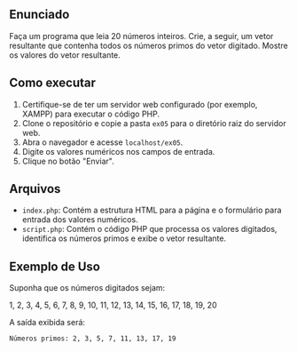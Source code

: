 ## Enunciado

Faça um programa que leia 20 números inteiros. Crie, a seguir, um vetor resultante que contenha todos os números primos do vetor digitado. Mostre os valores do vetor resultante.

## Como executar

1. Certifique-se de ter um servidor web configurado (por exemplo, XAMPP) para executar o código PHP.
2. Clone o repositório e copie a pasta `ex05` para o diretório raiz do servidor web.
3. Abra o navegador e acesse `localhost/ex05`.
4. Digite os valores numéricos nos campos de entrada.
5. Clique no botão "Enviar".

## Arquivos

- `index.php`: Contém a estrutura HTML para a página e o formulário para entrada dos valores numéricos.
- `script.php`: Contém o código PHP que processa os valores digitados, identifica os números primos e exibe o vetor resultante.

## Exemplo de Uso

Suponha que os números digitados sejam:

1, 2, 3, 4, 5, 6, 7, 8, 9, 10, 11, 12, 13, 14, 15, 16, 17, 18, 19, 20

A saída exibida será:

```html
Números primos: 2, 3, 5, 7, 11, 13, 17, 19
```